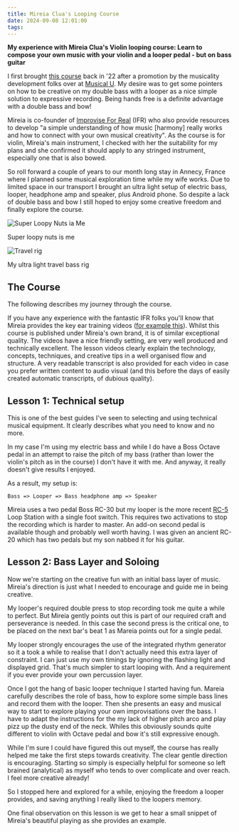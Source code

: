 ```yaml
---
title: Mireia Clua's Looping Course
date: 2024-09-08 12:01:00
tags:
---
```


**My experience with Mireia Clua's Violin looping course: Learn to compose your own music with your violin and a looper pedal - but on bass guitar**

I first brought [this course](https://mireiaclua.com/violin-looping-course/) back in '22 after a promotion by the musicality development folks over at [Musical U](https://www.musical-u.com/). My desire was to get some pointers on how to be creative on my double bass with a looper as a nice simple solution to expressive recording. Being hands free is a definite advantage with a double bass and bow!

Mireia is co-founder of [Improvise For Real](https://improviseforreal.com/) (IFR) who also provide resources to develop "a simple understanding of how music [harmony] really works and how to connect with your own musical creativity". As the course is for violin, Mireia's main instrument, I checked with her the suitability for my plans and she confirmed it should apply to any stringed instrument, especially one that is also bowed.

So roll forward a couple of years to our month long stay in Annecy, France where I planned some musical exploration time while my wife works. Due to limited space in our transport I brought an ultra light setup of electric bass, looper, headphone amp and speaker, plus Android phone. So despite a lack of double bass and bow I still hoped to enjoy some creative freedom and finally explore the course. 

![Super Loopy Nuts ia Me](/images/superloopynuts.jpg)
<figcaption>Super loopy nuts is me</figcaption>

![Travel rig](/images/travel-rig.jpg)
<figcaption>My ultra light travel bass rig</figcaption>

## The Course

The following describes my journey through the course.

If you have any experience with the fantastic IFR folks you'll know that Mireia provides the key ear training videos ([for example this](https://www.youtube.com/watch?v=5lmPD6r66Wk)). Whilst this course is published under Mireia's own brand, it is of similar exceptional quality. The videos have a nice friendly setting, are very well produced and technically excellent. The lesson videos clearly explain the technology, concepts, techniques, and creative tips in a well organised flow and structure. A very readable transcript is also provided for each video in case you prefer written content to audio visual (and this before the days of easily created automatic transcripts, of dubious quality).

## Lesson 1: Technical setup

This is one of the best guides I've seen to selecting and using technical musical equipment. It clearly describes what you need to know and no more.

In my case I'm using my electric bass and while I do have a Boss Octave pedal in an attempt to raise the pitch of my bass (rather than lower the violin's pitch as in the course) I don't have it with me. And anyway, it really doesn't give results I enjoyed.

As a result, my setup is:

    Bass => Looper => Bass headphone amp => Speaker

Mireia uses a two pedal Boss RC-30 but my looper is the more recent [RC-5](https://www.boss.info/global/products/rc-5/) Loop Station with a single foot switch. This requires two activations to stop the recording which is harder to master. An add-on second pedal is available though and probably well worth having. I was given an ancient RC-20 which has two pedals but my son nabbed it for his guitar. 

## Lesson 2: Bass Layer and Soloing

Now we're starting on the creative fun with an initial bass layer of music. Mireia's direction is just what I needed to encourage and guide me in being creative.

My looper's required double press to stop recording took me quite a while to perfect. But Mireia gently points out this is part of our required craft and perseverance is needed. In this case the second press is the critical one, to be placed on the next bar's beat 1 as Mareia points out for a single pedal.

My looper strongly encourages the use of the integrated rhythm generator so it a took a while to realise that I don't actually need this extra layer of constraint. I can just use my own timings by ignoring the flashing light and displayed grid. That's much simpler to start looping with. And a requirement if you ever provide your own percussion layer. 

Once I got the hang of basic looper technique I started having fun. Mareia carefully describes the role of bass, how to explore some simple bass lines and record them with the looper. Then she presents an easy and musical way to start to explore playing your own improvisations over the bass. I have to adapt the instructions for the my lack of higher pitch arco and play pizz up the dusty end of the neck. Whiles this obviously sounds quite different to violin with Octave pedal and bow it's still expressive enough. 

While I'm sure I could have figured this out myself, the course has really helped me take the first steps towards creativity. The clear gentle direction is encouraging. Starting so simply is especially helpful for someone so left brained (analytical) as myself who tends to over complicate and over reach. I feel more creative already!

So I stopped here and explored for a while, enjoying the freedom a looper provides, and saving anything I really liked to the loopers memory.

One final observation on this lesson is we get to hear a small snippet of Mireia's beautiful playing as she provides an example.
